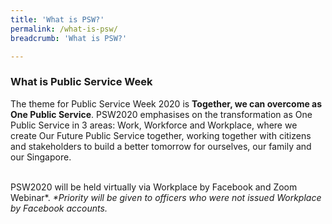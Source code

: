 ```yaml
---
title: 'What is PSW?'
permalink: /what-is-psw/
breadcrumb: 'What is PSW?'

---
```


### What is Public Service Week

The theme for Public Service Week 2020 is <b>Together, we can overcome as One Public Service</b>. PSW2020 emphasises on the transformation as One Public Service in 3 areas: Work, Workforce and Workplace, where we create Our Future Public Service together, working together with citizens and stakeholders to build a better tomorrow for ourselves, our family and our Singapore. 
<br>
<br>

PSW2020 will be held virtually via Workplace by Facebook and Zoom Webinar*. 
<i>*Priority will be given to officers who were not issued Workplace by Facebook accounts.</i>
